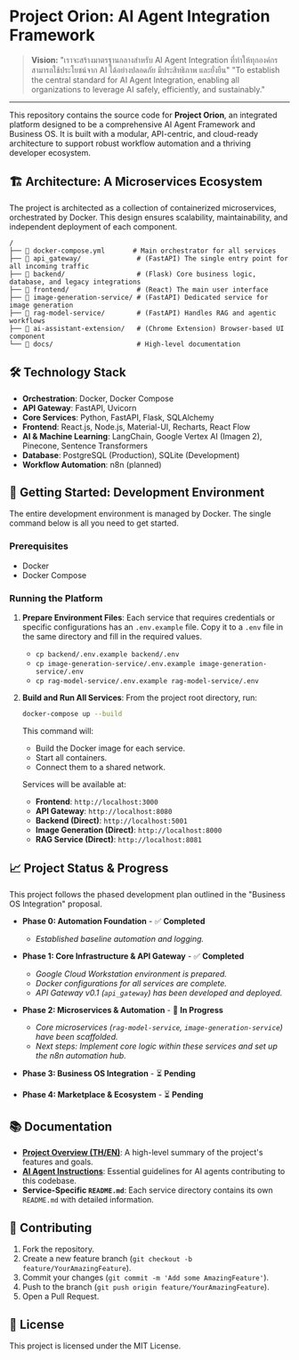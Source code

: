 # Project Orion: AI Agent Integration Framework

> **Vision:** "เราจะสร้างมาตรฐานกลางสำหรับ AI Agent Integration ที่ทำให้ทุกองค์กรสามารถใช้ประโยชน์จาก AI ได้อย่างปลอดภัย มีประสิทธิภาพ และยั่งยืน"
> "To establish the central standard for AI Agent Integration, enabling all organizations to leverage AI safely, efficiently, and sustainably."

---

This repository contains the source code for **Project Orion**, an integrated platform designed to be a comprehensive AI Agent Framework and Business OS. It is built with a modular, API-centric, and cloud-ready architecture to support robust workflow automation and a thriving developer ecosystem.

## 🏗️ Architecture: A Microservices Ecosystem

The project is architected as a collection of containerized microservices, orchestrated by Docker. This design ensures scalability, maintainability, and independent deployment of each component.

```
/
├── 📄 docker-compose.yml       # Main orchestrator for all services
├── 📂 api_gateway/              # (FastAPI) The single entry point for all incoming traffic
├── 📂 backend/                  # (Flask) Core business logic, database, and legacy integrations
├── 📂 frontend/                 # (React) The main user interface
├── 📂 image-generation-service/ # (FastAPI) Dedicated service for image generation
├── 📂 rag-model-service/        # (FastAPI) Handles RAG and agentic workflows
├── 📂 ai-assistant-extension/   # (Chrome Extension) Browser-based UI component
└── 📂 docs/                     # High-level documentation
```

## 🛠️ Technology Stack

- **Orchestration**: Docker, Docker Compose
- **API Gateway**: FastAPI, Uvicorn
- **Core Services**: Python, FastAPI, Flask, SQLAlchemy
- **Frontend**: React.js, Node.js, Material-UI, Recharts, React Flow
- **AI & Machine Learning**: LangChain, Google Vertex AI (Imagen 2), Pinecone, Sentence Transformers
- **Database**: PostgreSQL (Production), SQLite (Development)
- **Workflow Automation**: n8n (planned)

## 🚀 Getting Started: Development Environment

The entire development environment is managed by Docker. The single command below is all you need to get started.

### Prerequisites
- Docker
- Docker Compose

### Running the Platform

1.  **Prepare Environment Files**:
    Each service that requires credentials or specific configurations has an `.env.example` file. Copy it to a `.env` file in the same directory and fill in the required values.
    - `cp backend/.env.example backend/.env`
    - `cp image-generation-service/.env.example image-generation-service/.env`
    - `cp rag-model-service/.env.example rag-model-service/.env`

2.  **Build and Run All Services**:
    From the project root directory, run:
    ```bash
    docker-compose up --build
    ```
    This command will:
    - Build the Docker image for each service.
    - Start all containers.
    - Connect them to a shared network.

    Services will be available at:
    - **Frontend**: `http://localhost:3000`
    - **API Gateway**: `http://localhost:8080`
    - **Backend (Direct)**: `http://localhost:5001`
    - **Image Generation (Direct)**: `http://localhost:8000`
    - **RAG Service (Direct)**: `http://localhost:8081`


## 📈 Project Status & Progress

This project follows the phased development plan outlined in the "Business OS Integration" proposal.

- **Phase 0: Automation Foundation** - ✅ **Completed**
  - *Established baseline automation and logging.*

- **Phase 1: Core Infrastructure & API Gateway** - ✅ **Completed**
  - *Google Cloud Workstation environment is prepared.*
  - *Docker configurations for all services are complete.*
  - *API Gateway v0.1 (`api_gateway`) has been developed and deployed.*

- **Phase 2: Microservices & Automation** - 🚧 **In Progress**
  - *Core microservices (`rag-model-service`, `image-generation-service`) have been scaffolded.*
  - *Next steps: Implement core logic within these services and set up the n8n automation hub.*

- **Phase 3: Business OS Integration** - ⏳ **Pending**
- **Phase 4: Marketplace & Ecosystem** - ⏳ **Pending**

## 📚 Documentation

- **[Project Overview (TH/EN)](./docs/README.md)**: A high-level summary of the project's features and goals.
- **[AI Agent Instructions](./.github/copilot-instructions.md)**: Essential guidelines for AI agents contributing to this codebase.
- **Service-Specific `README.md`**: Each service directory contains its own `README.md` with detailed information.

## 🤝 Contributing

1.  Fork the repository.
2.  Create a new feature branch (`git checkout -b feature/YourAmazingFeature`).
3.  Commit your changes (`git commit -m 'Add some AmazingFeature'`).
4.  Push to the branch (`git push origin feature/YourAmazingFeature`).
5.  Open a Pull Request.

## 📄 License

This project is licensed under the MIT License.
